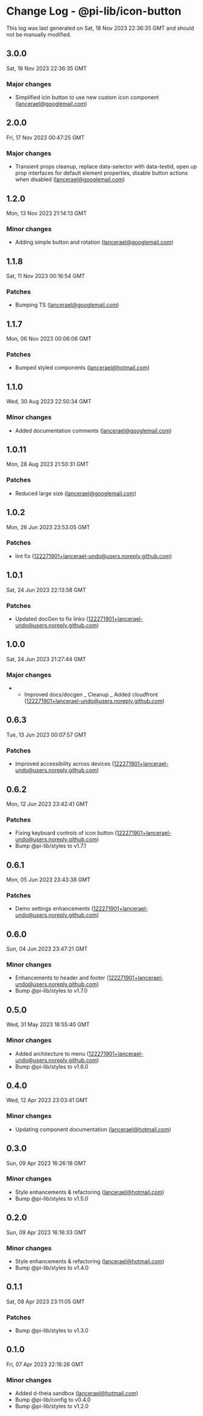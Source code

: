 # Change Log - @pi-lib/icon-button

This log was last generated on Sat, 18 Nov 2023 22:36:35 GMT and should not be manually modified.

<!-- Start content -->

## 3.0.0

Sat, 18 Nov 2023 22:36:35 GMT

### Major changes

- Simplified icin button to use new custom icon component (lancerael@googlemail.com)

## 2.0.0

Fri, 17 Nov 2023 00:47:25 GMT

### Major changes

- Transient props cleanup, replace data-selector with data-testid, open up prop interfaces for default element properties, disable button actions when disabled (lancerael@googlemail.com)

## 1.2.0

Mon, 13 Nov 2023 21:14:13 GMT

### Minor changes

- Adding simple button and rotation (lancerael@googlemail.com)

## 1.1.8

Sat, 11 Nov 2023 00:16:54 GMT

### Patches

- Bumping TS (lancerael@googlemail.com)

## 1.1.7

Mon, 06 Nov 2023 00:06:06 GMT

### Patches

- Bumped styled components (lancerael@hotmail.com)

## 1.1.0

Wed, 30 Aug 2023 22:50:34 GMT

### Minor changes

- Added documentation comments (lancerael@googlemail.com)

## 1.0.11

Mon, 28 Aug 2023 21:50:31 GMT

### Patches

- Reduced large size (lancerael@googlemail.com)

## 1.0.2

Mon, 26 Jun 2023 23:53:05 GMT

### Patches

- lint fix (122271901+lancerael-undo@users.noreply.github.com)

## 1.0.1

Sat, 24 Jun 2023 22:13:58 GMT

### Patches

- Updated docGen to fix links (122271901+lancerael-undo@users.noreply.github.com)

## 1.0.0

Sat, 24 Jun 2023 21:27:44 GMT

### Major changes

- - Improved docs/docgen _ Cleanup _ Added cloudfront (122271901+lancerael-undo@users.noreply.github.com)

## 0.6.3

Tue, 13 Jun 2023 00:07:57 GMT

### Patches

- Improved accessibility across devices (122271901+lancerael-undo@users.noreply.github.com)

## 0.6.2

Mon, 12 Jun 2023 23:42:41 GMT

### Patches

- Fixing keyboard controls of icon button (122271901+lancerael-undo@users.noreply.github.com)
- Bump @pi-lib/styles to v1.7.1

## 0.6.1

Mon, 05 Jun 2023 23:43:38 GMT

### Patches

- Demo settings enhancements (122271901+lancerael-undo@users.noreply.github.com)

## 0.6.0

Sun, 04 Jun 2023 23:47:21 GMT

### Minor changes

- Enhancements to header and footer (122271901+lancerael-undo@users.noreply.github.com)
- Bump @pi-lib/styles to v1.7.0

## 0.5.0

Wed, 31 May 2023 18:55:40 GMT

### Minor changes

- Added architecture to menu (122271901+lancerael-undo@users.noreply.github.com)
- Bump @pi-lib/styles to v1.6.0

## 0.4.0

Wed, 12 Apr 2023 23:03:41 GMT

### Minor changes

- Updating component documentation (lancerael@hotmail.com)

## 0.3.0

Sun, 09 Apr 2023 16:26:18 GMT

### Minor changes

- Style enhancements & refactoring (lancerael@hotmail.com)
- Bump @pi-lib/styles to v1.5.0

## 0.2.0

Sun, 09 Apr 2023 16:16:33 GMT

### Minor changes

- Style enhancements & refactoring (lancerael@hotmail.com)
- Bump @pi-lib/styles to v1.4.0

## 0.1.1

Sat, 08 Apr 2023 23:11:05 GMT

### Patches

- Bump @pi-lib/styles to v1.3.0

## 0.1.0

Fri, 07 Apr 2023 22:16:26 GMT

### Minor changes

- Added d-theia sandbox (lancerael@hotmail.com)
- Bump @pi-lib/config to v0.4.0
- Bump @pi-lib/styles to v1.2.0
